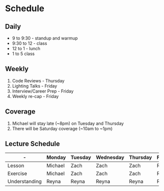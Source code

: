 # Schedule

## Daily

- 9 to 9:30 - standup and warmup
- 9:30 to 12 - class
- 12 to 1 - lunch
- 1 to 5 class

## Weekly

1. Code Reviews - Thursday
1. Lighting Talks - Friday
1. Interview/Career Prep - Friday
1. Weekly re-cap - Friday

## Coverage

1. Michael will stay late (~8pm) on Tuesday and Thursday
1. There will be Saturday coverage (~10am to ~1pm)

## Lecture Schedule

| -             | Monday  | Tuesday | Wednesday | Thursday | Friday |
|---------------|---------|---------|-----------|----------|--------|
| Lesson        | Michael | Zach    | Zach      | Zach     | Reyna  |
| Exercise      | Michael | Zach    | Zach      | Zach     | Reyna  |
| Understanding | Reyna   | Reyna   | Reyna     | Reyna    | Reyna  |
